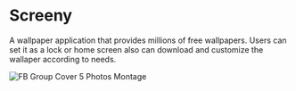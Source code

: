 # Screeny
 A wallpaper application that provides millions of free wallpapers. Users can set it as a lock or home screen also can download and customize the wallaper according to needs.
 
![FB Group Cover 5 Photos Montage](https://user-images.githubusercontent.com/45350491/140930405-7d2abf6e-c38b-4355-b8d2-af6aec7324cc.png)

 
